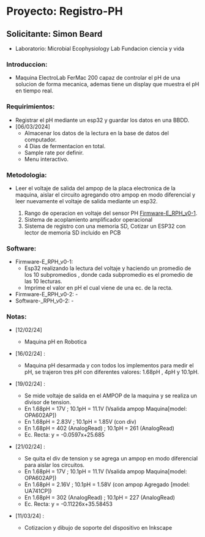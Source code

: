 # Proyecto: Registro-PH
## Solicitante: Simon Beard
- Laboratorio: Microbial Ecophysiology Lab Fundacion ciencia y vida

### Introduccion: 
- Maquina ElectroLab FerMac 200 capaz de controlar el pH de una solucion de forma mecanica, ademas tiene un display que muestra el pH en tiempo real.

### Requirimientos: 
- Registrar el pH mediante un esp32 y guardar los datos en una BBDD.
- [06/03/2024]
	- Almacenar los datos de la lectura en la base de datos del computador.
	- 4 Dias de fermentacion en total.
	- Sample rate por definir.
	- Menu interactivo.

### Metodologia: 
- Leer el voltaje de salida del ampop de la placa electronica de la maquina, aislar el circuito agregando otro ampop en modo diferencial y leer nuevamente el voltaje de salida mediante un esp32.

  1) Rango de operacion en voltaje del sensor PH [Firmware-E_RPH_v0-1](https://github.com/Unidad-Robotica-Dlab/Registro-PH/blob/main/Software/Firmware-E_RPH_v0-1/Firmware-E_RPH_v0-1.ino).
  2) Sistema de acoplamiento amplificador operacional
  3) Sistema de registro con una memoria SD, Cotizar un ESP32 con lector de memoria SD incluido en PCB

### Software: 
- Firmware-E_RPH_v0-1:
	- Esp32 realizando la lectura del voltaje y haciendo un promedio de los 10 subpromedios , donde cada subpromedio es el promedio de las 10 lecturas.
	- Imprime el valor en pH el cual viene de una ec. de la recta.
- Firmware-E_RPH_v0-2: -
- Software-_RPH_v0-2: -

### Notas:
- [12/02/24]
	- Maquina pH en Robotica 
- [16/02/24] : 
	- Maquina pH desarmada y con todos los implementos para medir el pH, se trajeron tres pH con diferentes valores: 1.68pH , 4pH y 10.1pH. 
- [19/02/24] : 
	- Se mide voltaje de salida en el AMPOP de la maquina y se realiza un divisor de tension. 
	- En 1.68pH = 17V ; 10.1pH = 11.1V (Vsalida ampop Maquina[model: OPA602AP])
	- En 1.68pH = 2.83V ; 10.1pH = 1.85V (con div)
	- En 1.68pH = 402 (AnalogRead) ; 10.1pH = 261 (AnalogRead)
	- Ec. Recta: y = -0.0597x+25.685

- [21/02/24] : 
	- Se quita el div de tension y se agrega un ampop en modo diferencial para aislar los circuitos. 
	- En 1.68pH = 17V ; 10.1pH = 11.1V (Vsalida ampop Maquina[model: OPA602AP])
	- En 1.68pH = 2.16V ; 10.1pH = 1.58V (con ampop Agregado [model: UA741CP])
	- En 1.68pH = 302 (AnalogRead) ; 10.1pH = 227 (AnalogRead)
	- Ec. Recta: y = -0.11226x+35.58453

- [11/03/24] : 
	- Cotizacion y dibujo de soporte del dispositivo en Inkscape


